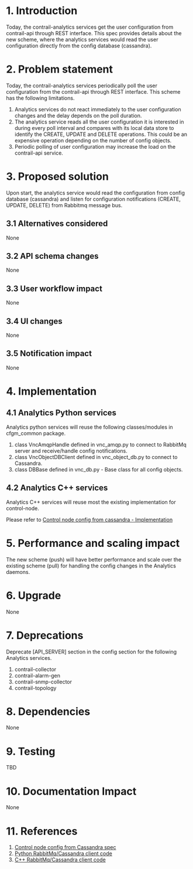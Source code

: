 
# 1. Introduction
Today, the contrail-analytics services get the user configuration from
contrail-api through REST interface. This spec provides details about the new
scheme, where the analytics services would read the user configuration directly
from the config database (cassandra).

# 2. Problem statement
Today, the contrail-analytics services periodically poll the user configuration
from the contrail-api through REST interface. This scheme has the following
limitations.

1. Analytics services do not react immediately to the user configuration
   changes and the delay depends on the poll duration.
2. The analytics service reads all the user configuration it is interested in
   during every poll interval and compares with its local data store to
   identify the CREATE, UPDATE and DELETE operations. This could be an
   expensive operation depending on the number of config objects.
3. Periodic polling of user configuration may increase the load on the
   contrail-api service.

# 3. Proposed solution
Upon start, the analytics service would read the configuration from config
database (cassandra) and listen for configuration notifications (CREATE,
UPDATE, DELETE) from Rabbitmq message bus.

## 3.1 Alternatives considered
None

## 3.2 API schema changes
None

## 3.3 User workflow impact
None

## 3.4 UI changes
None

## 3.5 Notification impact
None

# 4. Implementation

## 4.1 Analytics Python services
Analytics python services will reuse the following classes/modules in
cfgm_common package.

1. class VncAmqpHandle defined in vnc_amqp.py to connect to RabbitMq server and
   receive/handle config notifications.
2. class VncObjectDBClient defined in vnc_object_db.py to connect to Cassandra.
3. class DBBase defined in vnc_db.py - Base class for all config objects.

## 4.2 Analytics C++ services
Analytics C++ services will reuse most the existing implementation for
control-node.

Please refer to [Control node config from cassandra - Implementation](https://github.com/Juniper/contrail-controller/blob/master/specs/control_node_config_from_cassandra.md#4-implementation)

# 5. Performance and scaling impact
The new scheme (push) will have better performance and scale over the existing
scheme (pull) for handling the config changes in the Analytics daemons.

# 6. Upgrade
None

# 7. Deprecations
Deprecate [API_SERVER] section in the config section for the following
Analytics services.

1. contrail-collector
2. contrail-alarm-gen
3. contrail-snmp-collector
4. contrail-topology

# 8. Dependencies
None

# 9. Testing
TBD

# 10. Documentation Impact
None

# 11. References
1. [Control node config from Cassandra spec](https://github.com/Juniper/contrail-controller/blob/master/specs/control_node_config_from_cassandra.md)
2. [Python RabbitMq/Cassandra client code](https://github.com/tungstenfabric/tf-controller/tree/master/src/config/common)
3. [C++ RabbitMq/Cassandra client code](https://github.com/tungstenfabric/tf-controller/tree/master/src/ifmap/client)

